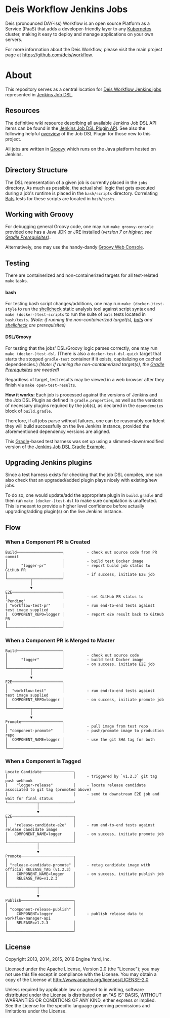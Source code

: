 # Deis Workflow Jenkins Jobs

Deis (pronounced DAY-iss) Workflow is an open source Platform as a Service (PaaS) that adds a developer-friendly layer to any [Kubernetes](http://kubernetes.io) cluster, making it easy to deploy and manage applications on your own servers.

For more information about the Deis Workflow, please visit the main project page at https://github.com/deis/workflow.

# About

This repository serves as a central location for [Deis Workflow Jenkins jobs](https://ci.deis.io) represented in [Jenkins Job DSL](https://github.com/jenkinsci/job-dsl-plugin).

## Resources

The definitive wiki resource describing all available Jenkins Job DSL API items can be found in the [Jenkins Job DSL Plugin API](https://jenkinsci.github.io/job-dsl-plugin/).  See also the following helpful [overview](https://youtu.be/SSK_JaBacE0) of the Job DSL Plugin for those new to this project.

All jobs are written in [Groovy](http://www.groovy-lang.org/documentation.html) which runs on the Java platform hosted on Jenkins.

## Directory Structure

The DSL representation of a given job is currently placed in the `jobs` directory.  As much as possible, the actual shell logic that gets executed during a job's runtime is placed in the `bash/scripts` directory.  Correlating [Bats][bats] tests for these scripts are located in `bash/tests`.

## Working with Groovy

For debugging general Groovy code, one may run `make groovy-console` provided one has a Java JDK or JRE installed (_version 7 or higher; see [Gradle Prerequisites][gradle-prereqs]_).  

Alternatively, one may use the handy-dandy [Groovy Web Console](https://groovyconsole.appspot.com/).

## Testing

There are containerized and non-containerized targets for all test-related `make` tasks.

#### bash

For testing bash script changes/additions, one may run `make (docker-)test-style` to run the [shellcheck][shellcheck] static analysis tool against script syntax and `make (docker-)test-scripts` to run the suite of `bats` tests located in `bash/tests`.
_(Note: if running the non-containerized target(s), [bats][bats] and [shellcheck][shellcheck] are prerequisites)_

#### DSL/Groovy

For testing that the jobs' DSL/Groovy logic parses correctly, one may run `make (docker-)test-dsl`.  (There is also a `docker-test-dsl-quick` target that starts the stopped `gradle-test` container if it exists, capitalizing on cached dependencies.)
_(Note: if running the non-containerized target(s), the [Gradle Prerequisites][gradle-prereqs] are needed)_

Regardless of target, test results may be viewed in a web browser after they finish via `make open-test-results`.

**How it works:** Each job is processed against the versions of Jenkins and the Job DSL Plugin as defined in `gradle.properties`, as well as the versions of necessary plugins required by the job(s), as declared in the `dependencies` block of `build.gradle`.  

Therefore, if all jobs parse without failures, one can be reasonably confident they will build successfully on the live Jenkins instance, provided the aforementioned dependency versions are aligned.

This [Gradle](https://gradle.org/)-based test harness was set up using a slimmed-down/modified version of the [Jenkins Job DSL Gradle Example](https://github.com/sheehan/job-dsl-gradle-example).

## Upgrading Jenkins plugins

Since a test harness exists for checking that the job DSL compiles, one can also check that an upgraded/added plugin plays nicely with existing/new jobs.  

To do so, one would update/add the appropriate plugin in `build.gradle` and then run `make (docker-)test-dsl` to make sure compilation is unaffected.  This is meeant to provide a higher level confidence before actually upgrading/adding plugin(s) on the live Jenkins instance.


## Flow

### When a Component PR is Created
```
Build────────────────────┐          - check out source code from PR commit
│                        │          - build test Docker image
│      "logger-pr"       │          - report build job status to GitHub PR
│                        │          - if success, initiate E2E job
└──────────┬─────────────┘
           │
           ▼
E2E──────────────────────┐
│                        │          - set GitHub PR status to 'Pending'
│ "workflow-test-pr"     │          - run end-to-end tests against test image supplied
│  COMPONENT_REPO=logger │          - report e2e result back to GitHub PR
│                        │
└────────────────────────┘
```

### When a Component PR is Merged to Master
```
Build────────────────────┐
│                        │          - check out source code
│      "logger"          │          - build test Docker image
│                        │          - on success, initiate E2E job
└──────────┬─────────────┘
           │
           ▼
E2E──────────────────────┐
│                        │
│  "workflow-test"       │          - run end-to-end tests against test image supplied
│  COMPONENT_REPO=logger │          - on success, initiate promote job
│                        │
└──────────┬─────────────┘
           │
           ▼
Promote──────────────────┐
│                        │          - pull image from test repo
│ "component-promote"    │          - push/promote image to production repo
│  COMPONENT_NAME=logger │          - use the git SHA tag for both
│                        │
└────────────────────────┘
```

### When a Component is Tagged
```
Locate Candidate──────────────┐
│                             │     - triggered by `v1.2.3` git tag push webhook
│    "logger-release"         │     - locate release candidate associated to git tag (promoted above)
│                             │     - send to downstream E2E job and wait for final status
└─────────────┬───────────────┘
              │
              ▼
E2E───────────────────────────┐
│                             │
│   "release-candidate-e2e"   │     - run end-to-end tests against release candidate image
│   COMPONENT_NAME=logger     │     - on success, initiate promote job
│                             │
└─────────────┬───────────────┘
              │
              ▼
Promote───────────────────────┐
│                             │
│ "release-candidate-promote" │     - retag candidate image with official RELEASE_TAG (v1.2.3)
│    COMPONENT_NAME=logger    │     - on success, initiate publish job
│    RELEASE_TAG=v1.2.3       │
│                             │
└─────────────┬───────────────┘
              │
              ▼
Publish───────────────────────┐
│                             │
│ "component-release-publish" │
│    COMPONENT=logger         │     - publish release data to workflow-manager-api
│    RELEASE=v1.2.3           │
│                             │
└─────────────────────────────┘
```

## License

Copyright 2013, 2014, 2015, 2016 Engine Yard, Inc.

Licensed under the Apache License, Version 2.0 (the "License"); you may not use this file except in compliance with the License. You may obtain a copy of the License at <http://www.apache.org/licenses/LICENSE-2.0>

Unless required by applicable law or agreed to in writing, software distributed under the License is distributed on an "AS IS" BASIS, WITHOUT WARRANTIES OR CONDITIONS OF ANY KIND, either express or implied. See the License for the specific language governing permissions and limitations under the License.

[bats]: https://github.com/sstephenson/bats
[shellcheck]: https://github.com/koalaman/shellcheck
[gradle-prereqs]: https://docs.gradle.org/current/userguide/installation.html#sec:prerequisites
